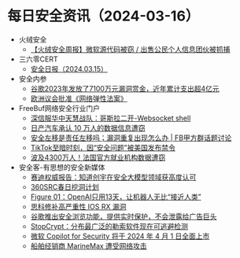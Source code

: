 # 每日安全资讯（2024-03-16）

- 火绒安全
  - [【火绒安全周报】微软源代码被窃 / 出售公民个人信息团伙被抓捕](https://mp.weixin.qq.com/s?__biz=MzI3NjYzMDM1Mg==&mid=2247517888&idx=1&sn=ac30dfa6cbba2e59071727808ac52a80&chksm=eb7058ffdc07d1e9f03148992a0e6db9a653bebe62fe6b2d6ed5730ecf8b9ee69c8f8cb4fd87&scene=58&subscene=0#rd)
- 三六零CERT
  - [安全日报（2024.03.15）](https://mp.weixin.qq.com/s?__biz=MzU5MjEzOTM3NA==&mid=2247504635&idx=1&sn=89f76c9bdce3ec549e5df8c9e5acb6e3&chksm=fe26d7fac9515eec24afae3dcdca2e9679b75dad32896413acc95ef829a03f455eb090c3a57b&scene=58&subscene=0#rd)
- 安全内参
  - [谷歌2023年发放了7100万元漏洞赏金，近年累计支出超4亿元](https://mp.weixin.qq.com/s?__biz=MzI4NDY2MDMwMw==&mid=2247511212&idx=1&sn=9916d583c2e3125ee6f8f1f48d464987&chksm=ebfaeb8cdc8d629aa5ae9bb53fcb9efd900336e72b4a17981264e14c7cba48be9307ed5d6436&scene=58&subscene=0#rd)
  - [欧洲议会批准《网络弹性法案》](https://mp.weixin.qq.com/s?__biz=MzI4NDY2MDMwMw==&mid=2247511212&idx=2&sn=e204962c09d3bf7f524bd813e77277c8&chksm=ebfaeb8cdc8d629aab4d0b3f43af93f0556e2615364575170222957b8eea722e0c4786ff9a65&scene=58&subscene=0#rd)
- FreeBuf网络安全行业门户
  - [深信服华中天慧战队：哥斯拉二开-Websocket shell](https://www.freebuf.com/sectool/394065.html)
  - [日产汽车承认 10 万人的数据信息遭窃](https://www.freebuf.com/news/394908.html)
  - [安全左移是责任左移吗；漏洞重复出现怎么办 | FB甲方群话题讨论](https://www.freebuf.com/articles/neopoints/394907.html)
  - [TikTok至暗时刻，因“安全问题”被美国发布禁令](https://www.freebuf.com/news/394901.html)
  - [波及4300万人！法国官方就业机构数据遭窃](https://www.freebuf.com/news/394879.html)
- 安全客-有思想的安全新媒体
  - [赛迪权威报告：知道创宇在安全大模型领域获高度认可](https://www.anquanke.com/post/id/293963)
  - [360SRC春日挖洞计划](https://www.anquanke.com/post/id/294006)
  - [Figure 01：OpenAI只用13天，让机器人无比“接近人类”](https://www.anquanke.com/post/id/293998)
  - [思科修补高严重性 IOS RX 漏洞](https://www.anquanke.com/post/id/293995)
  - [谷歌推出安全浏览功能，提供实时保护，不会泄露给广告巨头](https://www.anquanke.com/post/id/293989)
  - [StopCrypt：分布最广泛的勒索软件现在可逃避检测](https://www.anquanke.com/post/id/293986)
  - [微软 Copilot for Security 将于 2024 年 4 月 1 日全面上市](https://www.anquanke.com/post/id/293983)
  - [船舶经销商 MarineMax 遭受网络攻击](https://www.anquanke.com/post/id/293980)
